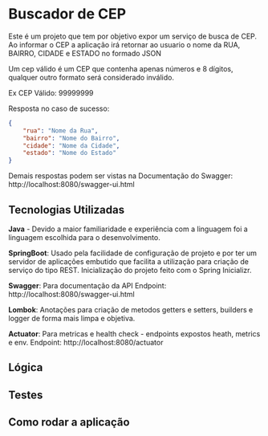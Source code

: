 # Buscador de CEP

Este é um projeto que tem por objetivo expor um serviço de busca de CEP.
Ao informar o CEP a aplicação irá retornar ao usuario o nome da RUA, BAIRRO, CIDADE e ESTADO no formado JSON

Um cep válido é um CEP que contenha apenas números e 8 dígitos, qualquer outro formato será considerado inválido.
 
Ex CEP Válido: 99999999 

Resposta no caso de sucesso:

```` json
{
    "rua": "Nome da Rua",
    "bairro": "Nome do Bairro",
    "cidade": "Nome da Cidade",
    "estado": "Nome do Estado"
}
````  

Demais respostas podem ser vistas na Documentação do Swagger: http://localhost:8080/swagger-ui.html


## Tecnologias Utilizadas

**Java** - Devido a maior familiaridade e experiência com a linguagem foi a linguagem escolhida para o desenvolvimento. 

**SpringBoot**: Usado pela facilidade de configuração de projeto e por ter um servidor de aplicações embutido que facilita 
a utilização para criação de serviço do tipo REST. Inicialização do projeto feito com o Spring Inicializr.

**Swagger**: Para documentação da API
Endpoint: http://localhost:8080/swagger-ui.html

**Lombok**: Anotações para criação de metodos getters e setters, builders e logger de forma mais limpa e objetiva.

**Actuator**: Para metricas e health check - endpoints expostos heath, metrics e env. 
Endpoint: http://localhost:8080/actuator

## Lógica



## Testes



## Como rodar a aplicação